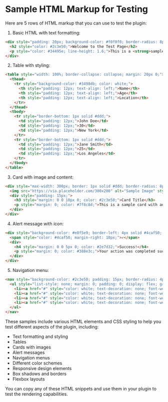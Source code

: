 # Sample HTML Markup for Testing

Here are 5 rows of HTML markup that you can use to test the plugin:

1. Basic HTML with text formatting:
```html
<div style="padding: 20px; background-color: #f0f0f0; border-radius: 8px;">
  <h2 style="color: #2c3e50;">Welcome to the Test Page</h2>
  <p style="color: #34495e; line-height: 1.6;">This is a <strong>sample paragraph</strong> with <em>formatted text</em> and a <a href="https://example.com" style="color: #3498db;">link</a>.</p>
</div>
```

2. Table with styling:
```html
<table style="width: 100%; border-collapse: collapse; margin: 20px 0;">
  <thead>
    <tr style="background-color: #3498db; color: white;">
      <th style="padding: 12px; text-align: left;">Name</th>
      <th style="padding: 12px; text-align: left;">Age</th>
      <th style="padding: 12px; text-align: left;">Location</th>
    </tr>
  </thead>
  <tbody>
    <tr style="border-bottom: 1px solid #ddd;">
      <td style="padding: 12px;">John Doe</td>
      <td style="padding: 12px;">30</td>
      <td style="padding: 12px;">New York</td>
    </tr>
    <tr style="border-bottom: 1px solid #ddd;">
      <td style="padding: 12px;">Jane Smith</td>
      <td style="padding: 12px;">25</td>
      <td style="padding: 12px;">Los Angeles</td>
    </tr>
  </tbody>
</table>
```

3. Card with image and content:
```html
<div style="max-width: 300px; border: 1px solid #ddd; border-radius: 8px; overflow: hidden; box-shadow: 0 2px 4px rgba(0,0,0,0.1);">
  <img src="https://via.placeholder.com/300x200" alt="Sample Image" style="width: 100%; height: auto;">
  <div style="padding: 15px;">
    <h3 style="margin: 0 0 10px 0; color: #2c3e50;">Card Title</h3>
    <p style="margin: 0; color: #7f8c8d;">This is a sample card with an image and some content. The card has a subtle shadow and rounded corners.</p>
  </div>
</div>
```

4. Alert message with icon:
```html
<div style="background-color: #e8f5e9; border-left: 4px solid #4caf50; padding: 15px; margin: 20px 0; display: flex; align-items: center;">
  <span style="color: #4caf50; margin-right: 10px;">✓</span>
  <div>
    <h4 style="margin: 0 0 5px 0; color: #2e7d32;">Success!</h4>
    <p style="margin: 0; color: #388e3c;">Your action was completed successfully. This is a sample success message with an icon.</p>
  </div>
</div>
```

5. Navigation menu:
```html
<nav style="background-color: #2c3e50; padding: 15px; border-radius: 4px;">
  <ul style="list-style: none; margin: 0; padding: 0; display: flex; gap: 20px;">
    <li><a href="#" style="color: white; text-decoration: none; font-weight: 500;">Home</a></li>
    <li><a href="#" style="color: white; text-decoration: none; font-weight: 500;">About</a></li>
    <li><a href="#" style="color: white; text-decoration: none; font-weight: 500;">Services</a></li>
    <li><a href="#" style="color: white; text-decoration: none; font-weight: 500;">Contact</a></li>
  </ul>
</nav>
```

These samples include various HTML elements and CSS styling to help you test different aspects of the plugin, including:
- Text formatting and styling
- Tables
- Cards with images
- Alert messages
- Navigation menus
- Different color schemes
- Responsive design elements
- Box shadows and borders
- Flexbox layouts

You can copy any of these HTML snippets and use them in your plugin to test the rendering capabilities. 